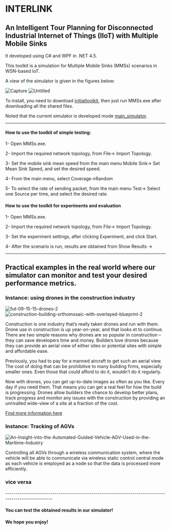 # INTERLINK
<h2>An Intelligent Tour Planning for Disconnected Industrial Internet of Things (IIoT) with Multiple Mobile Sinks</h2>

It developed using C# and WPF in .NET 4.5. 

This toolkit is a simulation for Multiple Mobile Sinks (MMSs) scenarios in WSN-based IoT.

A view of the simulator is given in the figures below:

![Capture](https://user-images.githubusercontent.com/10537549/197042140-9ff3748d-20f2-4700-bb3c-3eee54a876b4.PNG)
![Untitled](https://user-images.githubusercontent.com/10537549/201714560-80b9833d-047a-44a1-933c-52542985ffd0.png)



To install, you need to download [initialtoolkit](http://staff.ustc.edu.cn/~anmande/miniflow/toolkit.rar), then just run MMSs.exe after downloading all the shared files.

Noted that the current simulator is developed mode [main_simulator](http://staff.ustc.edu.cn/~anmande/miniflow/). 


-----------------------------------------------------------------------------------------------------

<h4>How to use the toolkit of simple testing:</h4>

1- Open MMSs.exe.

2- Import the required network topology, from File-> Import Topology.

3- Set the mobile sink mean speed from the main menu Mobile Sink-> Set Mean Sink Speed, and set the desired speed.

4- From the main menu, select Coverage->Random

5- To select the rate of sending packet, from the main menu Test-> Select one Source per time, and select the desired rate.


<h4>How to use the toolkit for experiments and evaluation</h4>

1- Open MMSs.exe.

2- Import the required network topology, from File-> Import Topology.

3- Set the experiment settings, after clicking Experiment, and click Start.

4- After the scenario is run, results are obtained from Show Results ->

-----------------------------------------------------------------------------------------------------

<h2>Practical examples in the real world where our simulator can monitor and test your desired performance metrics.</h2> 

<h3>Instance: using drones in the construction industry</h4>

![fut-09-15-15-drones-2](https://user-images.githubusercontent.com/10537549/201305594-1685defd-f7c7-44ec-bc75-a27d61acf56c.jpg)
![construction-building-orthomosaic-with-overlayed-blueprint-2](https://user-images.githubusercontent.com/10537549/201305637-a7f86940-787b-4436-b675-0be488312c47.jpg)

Construction is one industry that’s really taken drones and run with them. Drone use in construction is up year-on-year, and that looks et to continue. There are two simple reasons why drones are so popular in construction – they can save developers time and money. Builders love drones because they can provide an aerial view of either sites or potential sites with simple and affordable ease.

Previously, you had to pay for a manned aircraft to get such an aerial view. The cost of doing that can be prohibitive to many building firms, especially smaller ones. Even those that could afford to do it, wouldn’t do it regularly.

Now with drones, you can get up-to-date images as often as you like. Every day if you need them. That means you can get a real feel for how the build is progressing. Drones allow builders the chance to develop better plans, track progress and monitor any issues with the construction by providing an unrivalled wide-view of a site at a fraction of the cost.

[Find more information here](https://www.geospatialworld.net/blogs/using-drones-in-the-construction-industry/)



<h3>Instance: Tracking of AGVs </h4>

![An-Insight-into-the-Automated-Guided-Vehicle-AGV-Used-in-the-Maritime-Industry](https://user-images.githubusercontent.com/10537549/201308498-1cc140d6-4659-480e-976c-51a3a848d1a5.png)

Controlling all AGVs through a wireless communication system, where the vehicle will be able to communicate via wireless static control central mode as each vehicle is employed as a node so that the data is processed more efficiently. 

<h3>vice versa</h4>
-----------------------------------------------------------------------------------------------------
<h4>You can test the obtained results in our simulator!</h4>
<h4>We hope you enjoy!</h4>

